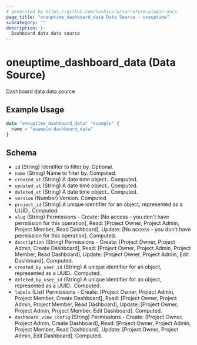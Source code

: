 ```yaml
---
# generated by https://github.com/hashicorp/terraform-plugin-docs
page_title: "oneuptime_dashboard_data Data Source - oneuptime"
subcategory: ""
description: |-
  Dashboard data data source
---
```


# oneuptime_dashboard_data (Data Source)

Dashboard data data source

## Example Usage

```terraform
data "oneuptime_dashboard_data" "example" {
  name = "example-dashboard_data"
}
```

## Schema

- `id` (String) Identifier to filter by. Optional.
- `name` (String) Name to filter by. Computed.
- `created_at` (String) A date time object.. Computed.
- `updated_at` (String) A date time object.. Computed.
- `deleted_at` (String) A date time object.. Computed.
- `version` (Number) Version. Computed.
- `project_id` (String) A unique identifier for an object, represented as a UUID.. Computed.
- `slug` (String) Permissions - Create: [No access - you don't have permission for this operation], Read: [Project Owner, Project Admin, Project Member, Read Dashboard], Update: [No access - you don't have permission for this operation]. Computed.
- `description` (String) Permissions - Create: [Project Owner, Project Admin, Create Dashboard], Read: [Project Owner, Project Admin, Project Member, Read Dashboard], Update: [Project Owner, Project Admin, Edit Dashboard]. Computed.
- `created_by_user_id` (String) A unique identifier for an object, represented as a UUID.. Computed.
- `deleted_by_user_id` (String) A unique identifier for an object, represented as a UUID.. Computed.
- `labels` (List) Permissions - Create: [Project Owner, Project Admin, Project Member, Create Dashboard], Read: [Project Owner, Project Admin, Project Member, Read Dashboard], Update: [Project Owner, Project Admin, Project Member, Edit Dashboard]. Computed.
- `dashboard_view_config` (String) Permissions - Create: [Project Owner, Project Admin, Create Dashboard], Read: [Project Owner, Project Admin, Project Member, Read Dashboard], Update: [Project Owner, Project Admin, Edit Dashboard]. Computed.
